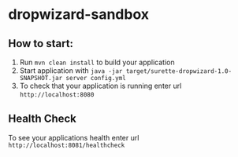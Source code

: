 # dropwizard-sandbox

How to start:
---

1. Run `mvn clean install` to build your application
1. Start application with `java -jar target/surette-dropwizard-1.0-SNAPSHOT.jar server config.yml`
1. To check that your application is running enter url `http://localhost:8080`

Health Check
---

To see your applications health enter url `http://localhost:8081/healthcheck`
